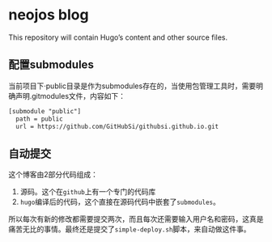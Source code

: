 # neojos blog

This repository will contain Hugo’s content and other source files.

## 配置submodules

当前项目下·public目录是作为submodules存在的，当使用包管理工具时，需要明确声明.gitmodules文件，内容如下：

```xml
[submodule "public"] 
  path = public 
  url = https://github.com/GitHubSi/githubsi.github.io.git
```

## 自动提交

这个博客由2部分代码组成：

1. 源码。这个在`github`上有一个专门的代码库
2. `hugo`编译后的代码，这个直接在源码代码中嵌套了`submodules`。

所以每次有新的修改都需要提交两次，而且每次还需要输入用户名和密码，这真是痛苦无比的事情。最终还是提交了`simple-deploy.sh`脚本，来自动做这件事。
